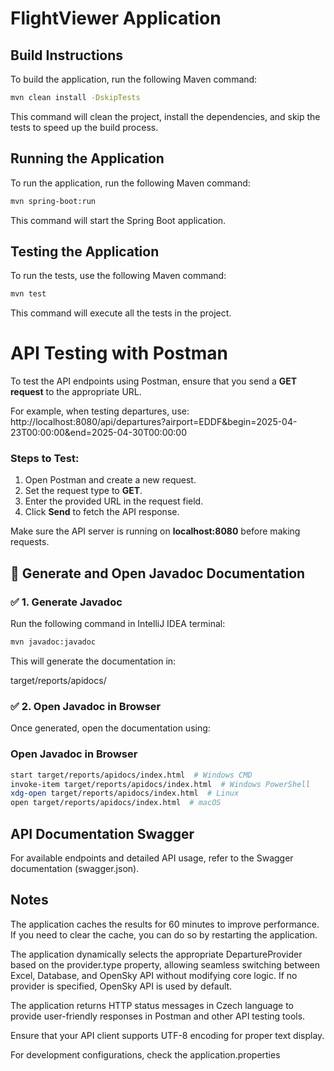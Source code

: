 # FlightViewer Application

## Build Instructions
To build the application, run the following Maven command:

```sh
mvn clean install -DskipTests
```
This command will clean the project, install the dependencies, and skip the tests to speed up the build process.

## Running the Application

To run the application, run the following Maven command:

```sh
mvn spring-boot:run
``` 

This command will start the Spring Boot application.

## Testing the Application

To run the tests, use the following Maven command:

```sh
mvn test
``` 

This command will execute all the tests in the project.

# API Testing with Postman

To test the API endpoints using Postman, ensure that you send a **GET request** to the appropriate URL.

For example, when testing departures, use:
http://localhost:8080/api/departures?airport=EDDF&begin=2025-04-23T00:00:00&end=2025-04-30T00:00:00

### Steps to Test:
1. Open Postman and create a new request.
2. Set the request type to **GET**.
3. Enter the provided URL in the request field.
4. Click **Send** to fetch the API response.

Make sure the API server is running on **localhost:8080** before making requests.

## 📖 Generate and Open Javadoc Documentation

### ✅ 1. Generate Javadoc
Run the following command in IntelliJ IDEA terminal:

```sh
mvn javadoc:javadoc
```

This will generate the documentation in:

target/reports/apidocs/

### ✅ 2. Open Javadoc in Browser

Once generated, open the documentation using:

### Open Javadoc in Browser

```sh
start target/reports/apidocs/index.html  # Windows CMD
invoke-item target/reports/apidocs/index.html  # Windows PowerShell
xdg-open target/reports/apidocs/index.html  # Linux
open target/reports/apidocs/index.html  # macOS
```

## API Documentation Swagger

For available endpoints and detailed API usage, refer to the Swagger documentation (swagger.json).

## Notes

The application caches the results for 60 minutes to improve performance. If you need to clear the cache, you can do so by restarting the application.

The application dynamically selects the appropriate DepartureProvider based on the provider.type property,
allowing seamless switching between Excel, Database, and OpenSky API without modifying core logic.
If no provider is specified, OpenSky API is used by default.

The application returns HTTP status messages in Czech language to provide user-friendly responses in Postman and other API testing tools.

Ensure that your API client supports UTF-8 encoding for proper text display.

For development configurations, check the application.properties
